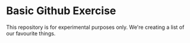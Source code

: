 # Basic Github Exercise
This repository is for experimental purposes only. We're creating a list of our favourite things.